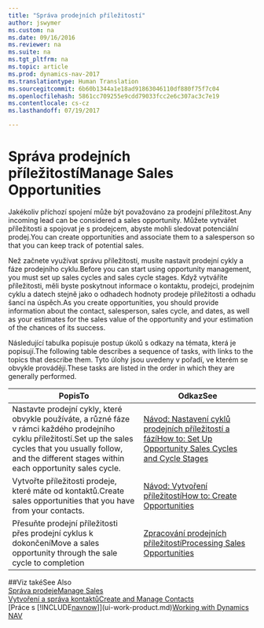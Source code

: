 ```yaml
---
title: "Správa prodejních příležitostí"
author: jswymer
ms.custom: na
ms.date: 09/16/2016
ms.reviewer: na
ms.suite: na
ms.tgt_pltfrm: na
ms.topic: article
ms.prod: dynamics-nav-2017
ms.translationtype: Human Translation
ms.sourcegitcommit: 6b60b1344a1e18ad91863046110df880f75f7c04
ms.openlocfilehash: 5861cc709255e9cdd79033fcc2e6c307ac3c7e19
ms.contentlocale: cs-cz
ms.lasthandoff: 07/19/2017

---
```

# <a name="manage-sales-opportunities"></a><span data-ttu-id="a6293-102">Správa prodejních příležitostí</span><span class="sxs-lookup"><span data-stu-id="a6293-102">Manage Sales Opportunities</span></span>
<span data-ttu-id="a6293-103">Jakékoliv příchozí spojení může být považováno za prodejní příležitost.</span><span class="sxs-lookup"><span data-stu-id="a6293-103">Any incoming lead can be considered a sales opportunity.</span></span> <span data-ttu-id="a6293-104">Můžete vytvářet příležitosti a spojovat je s prodejcem, abyste mohli sledovat potenciální prodej.</span><span class="sxs-lookup"><span data-stu-id="a6293-104">You can create opportunities and associate them to a salesperson so that you can keep track of potential sales.</span></span>

<span data-ttu-id="a6293-105">Než začnete využívat správu příležitostí, musíte nastavit prodejní cykly a fáze prodejního cyklu.</span><span class="sxs-lookup"><span data-stu-id="a6293-105">Before you can start using opportunity management, you must set up sales cycles and sales cycle stages.</span></span> <span data-ttu-id="a6293-106">Když vytváříte příležitosti, měli byste poskytnout informace o kontaktu, prodejci, prodejním cyklu a datech stejně jako o odhadech hodnoty prodeje příležitosti a odhadu šancí na úspěch.</span><span class="sxs-lookup"><span data-stu-id="a6293-106">As you create opportunities, you should provide information about the contact, salesperson, sales cycle, and dates, as well as your estimates for the sales value of the opportunity and your estimation of the chances of its success.</span></span>

<span data-ttu-id="a6293-107">Následující tabulka popisuje postup úkolů s odkazy na témata, která je popisují.</span><span class="sxs-lookup"><span data-stu-id="a6293-107">The following table describes a sequence of tasks, with links to the topics that describe them.</span></span> <span data-ttu-id="a6293-108">Tyto úlohy jsou uvedeny v pořadí, ve kterém se obvykle provádějí.</span><span class="sxs-lookup"><span data-stu-id="a6293-108">These tasks are listed in the order in which they are generally performed.</span></span>

|<span data-ttu-id="a6293-109">Popis</span><span class="sxs-lookup"><span data-stu-id="a6293-109">To</span></span> |<span data-ttu-id="a6293-110">Odkaz</span><span class="sxs-lookup"><span data-stu-id="a6293-110">See</span></span> |
|---|-----|
|<span data-ttu-id="a6293-111">Nastavte prodejní cykly, které obvykle používáte, a různé fáze v rámci každého prodejního cyklu příležitostí.</span><span class="sxs-lookup"><span data-stu-id="a6293-111">Set up the sales cycles that you usually follow, and the different stages within each opportunity sales cycle.</span></span>|[<span data-ttu-id="a6293-112">Návod: Nastavení cyklů prodejních příležitostí a fází</span><span class="sxs-lookup"><span data-stu-id="a6293-112">How to: Set Up Opportunity Sales Cycles and Cycle Stages</span></span>](marketing-how-setup-opportunity-sales-cycles-stages.md)|
|<span data-ttu-id="a6293-113">Vytvořte příležitosti prodeje, které máte od kontaktů.</span><span class="sxs-lookup"><span data-stu-id="a6293-113">Create sales opportunities that you have from your contacts.</span></span>|[<span data-ttu-id="a6293-114">Návod: Vytvoření příležitostí</span><span class="sxs-lookup"><span data-stu-id="a6293-114">How to: Create Opportunities</span></span>](marketing-how-create-opportunities.md)|
|<span data-ttu-id="a6293-115">Přesuňte prodejní příležitosti přes prodejní cyklus k dokončení</span><span class="sxs-lookup"><span data-stu-id="a6293-115">Move a sales opportunity through the sale cycle to completion</span></span>|[<span data-ttu-id="a6293-116">Zpracování prodejních příležitostí</span><span class="sxs-lookup"><span data-stu-id="a6293-116">Processing Sales Opportunities</span></span>](marketing-processing-sales-opportunities.md)|


##<a name="see-also"></a><span data-ttu-id="a6293-117">Viz také</span><span class="sxs-lookup"><span data-stu-id="a6293-117">See Also</span></span>  
[<span data-ttu-id="a6293-118">Správa prodeje</span><span class="sxs-lookup"><span data-stu-id="a6293-118">Manage Sales</span></span>](sales-manage-sales.md)  
[<span data-ttu-id="a6293-119">Vytvoření a správa kontaktů</span><span class="sxs-lookup"><span data-stu-id="a6293-119">Create and Manage Contacts</span></span>](marketing-contacts.md)  
<span data-ttu-id="a6293-120">[Práce s [!INCLUDE[navnow](includes/navnow_md.md)]](ui-work-product.md)</span><span class="sxs-lookup"><span data-stu-id="a6293-120">[Working with Dynamics NAV](ui-work-product.md)</span></span>

